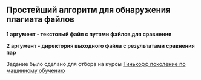 ## Простейший алгоритм для обнаружения плагиата файлов

<b>1 аргумент - текстовый файл с путями файлов для сравнения

2 аргумент - директория выходного файла с результатами сравнения пар</b>


Задание было сделано для отбора на курсы <ins>Тинькофф поколение по машинному обучению</ins>





